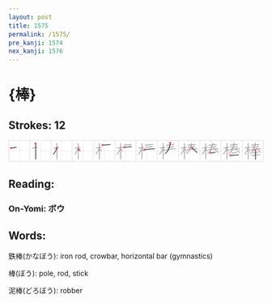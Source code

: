 ```yaml
---
layout: post
title: 1575
permalink: /1575/
pre_kanji: 1574
nex_kanji: 1576
---
```


# {棒}

## Strokes: 12

<div class="stroke"><img src="../images/E6A392.png" /></div>

## Reading:

### On-Yomi: ボウ

## Words:

鉄棒(かなぼう): iron rod, crowbar, horizontal bar (gymnastics)

棒(ぼう): pole, rod, stick

泥棒(どろぼう): robber
